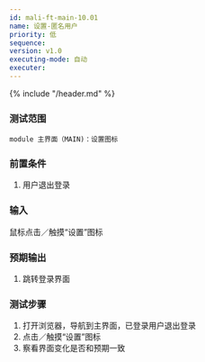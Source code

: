 ```yaml
---
id: mali-ft-main-10.01
name: 设置-匿名用户
priority: 低
sequence: 
version: v1.0
executing-mode: 自动
executer:   
---
```


{% include "/header.md" %}

### 测试范围
    module 主界面（MAIN)：设置图标
### 前置条件
1. 用户退出登录

### 输入
鼠标点击／触摸“设置”图标

### 预期输出
1. 跳转登录界面

### 测试步骤
1. 打开浏览器，导航到主界面，已登录用户退出登录
2. 点击／触摸“设置”图标
3. 察看界面变化是否和预期一致
